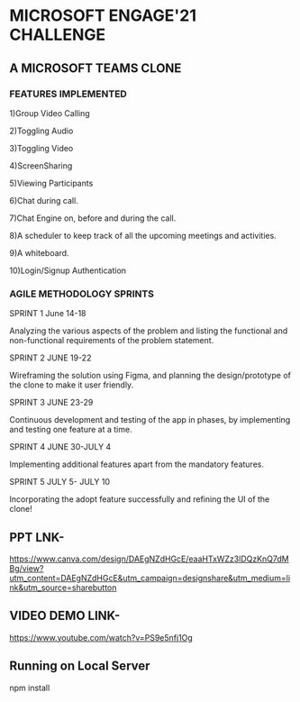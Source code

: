# MICROSOFT ENGAGE'21 CHALLENGE
## A MICROSOFT TEAMS CLONE
### FEATURES IMPLEMENTED

1)Group Video Calling

2)Toggling Audio 

3)Toggling Video

4)ScreenSharing

5)Viewing Participants

6)Chat during call.

7)Chat Engine on, before and during the call.

8)A scheduler to keep track of all the upcoming meetings and activities.

9)A whiteboard.

10)Login/Signup Authentication

### AGILE METHODOLOGY SPRINTS

SPRINT 1
June 14-18

Analyzing the various aspects of the problem and listing the functional and non-functional requirements of the problem statement.

SPRINT 2
JUNE 19-22

Wireframing the solution using Figma, and planning the design/prototype of the clone to make it user friendly.

SPRINT 3
JUNE 23-29

Continuous development and testing of the app in phases, by implementing and testing one feature at a time.

SPRINT 4
JUNE 30-JULY 4

Implementing additional features apart from the mandatory features.

SPRINT 5
JULY 5-
JULY 10

Incorporating the adopt feature successfully and refining the UI of the clone!

## PPT LNK-
https://www.canva.com/design/DAEgNZdHGcE/eaaHTxWZz3lDQzKnQ7dMBg/view?utm_content=DAEgNZdHGcE&utm_campaign=designshare&utm_medium=link&utm_source=sharebutton

## VIDEO DEMO LINK-
https://www.youtube.com/watch?v=PS9e5nfj1Og

## Running on Local Server

<div> npm install </div>
